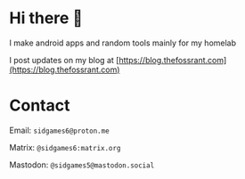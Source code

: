 # Hi there 👋

I make android apps and random tools mainly for my homelab

I post updates on my blog at [https://blog.thefossrant.com](https://blog.thefossrant.com)

# Contact

Email: `sidgames6@proton.me`

Matrix: `@sidgames6:matrix.org`

Mastodon: `@sidgames5@mastodon.social`
